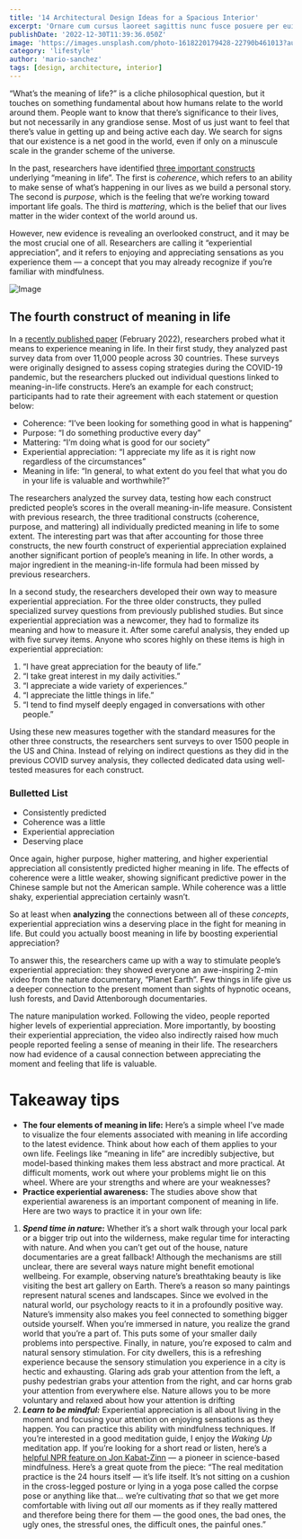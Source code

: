 ```yaml
---
title: '14 Architectural Design Ideas for a Spacious Interior'
excerpt: 'Ornare cum cursus laoreet sagittis nunc fusce posuere per euismod dis vehicula a, semper fames lacus maecenas dictumst pulvinar neque enim non potenti. Torquent hac sociosqu eleifend potenti.'
publishDate: '2022-12-30T11:39:36.050Z'
image: 'https://images.unsplash.com/photo-1618220179428-22790b461013?auto=format&fit=crop&w=927&h=927'
category: 'lifestyle'
author: 'mario-sanchez'
tags: [design, architecture, interior]
---
```


“What’s the meaning of life?” is a cliche philosophical question, but it touches on something fundamental about how humans relate to the world around them. People want to know that there’s significance to their lives, but not necessarily in any grandiose sense. Most of us just want to feel that there’s value in getting up and being active each day. We search for signs that our existence is a net good in the world, even if only on a minuscule scale in the grander scheme of the universe.

In the past, researchers have identified [three important constructs](https://pubmed.ncbi.nlm.nih.gov/30614732/) underlying “meaning in life”. The first is _coherence_, which refers to an ability to make sense of what’s happening in our lives as we build a personal story. The second is _purpose_, which is the feeling that we’re working toward important life goals. The third is _mattering_, which is the belief that our lives matter in the wider context of the world around us.

However, new evidence is revealing an overlooked construct, and it may be the most crucial one of all. Researchers are calling it “experiential appreciation”, and it refers to enjoying and appreciating sensations as you experience them — a concept that you may already recognize if you’re familiar with mindfulness.

![Image](https://cdn.sanity.io/images/cijrdavx/production/4b0860eea675e1ebbb0bf25fbff6db2534cfb611-5184x3348.jpg?w=650&q=75&fit=clip&auto=format)

## The fourth construct of meaning in life

In a [recently published paper](https://www.nature.com/articles/s41562-021-01283-6.pdf) (February 2022), researchers probed what it means to experience meaning in life. In their first study, they analyzed past survey data from over 11,000 people across 30 countries. These surveys were originally designed to assess coping strategies during the COVID-19 pandemic, but the researchers plucked out individual questions linked to meaning-in-life constructs. Here’s an example for each construct; participants had to rate their agreement with each statement or question below:

- Coherence: “I’ve been looking for something good in what is happening”
- Purpose: “I do something productive every day”
- Mattering: “I’m doing what is good for our society”
- Experiential appreciation: “I appreciate my life as it is right now regardless of the circumstances”
- Meaning in life: “In general, to what extent do you feel that what you do in your life is valuable and worthwhile?”

The researchers analyzed the survey data, testing how each construct predicted people’s scores in the overall meaning-in-life measure. Consistent with previous research, the three traditional constructs (coherence, purpose, and mattering) all individually predicted meaning in life to some extent. The interesting part was that after accounting for those three constructs, the new fourth construct of experiential appreciation explained another significant portion of people’s meaning in life. In other words, a major ingredient in the meaning-in-life formula had been missed by previous researchers.

In a second study, the researchers developed their own way to measure experiential appreciation. For the three older constructs, they pulled specialized survey questions from previously published studies. But since experiential appreciation was a newcomer, they had to formalize its meaning and how to measure it. After some careful analysis, they ended up with five survey items. Anyone who scores highly on these items is high in experiential appreciation:

1.  “I have great appreciation for the beauty of life.”
2.  “I take great interest in my daily activities.”
3.  “I appreciate a wide variety of experiences.”
4.  “I appreciate the little things in life.”
5.  “I tend to find myself deeply engaged in conversations with other people.”

Using these new measures together with the standard measures for the other three constructs, the researchers sent surveys to over 1500 people in the US and China. Instead of relying on indirect questions as they did in the previous COVID survey analysis, they collected dedicated data using well-tested measures for each construct.

### Bulletted List

- Consistently predicted
- Coherence was a little
- Experiential appreciation
- Deserving place

Once again, higher purpose, higher mattering, and higher experiential appreciation all consistently predicted higher meaning in life. The effects of coherence were a little weaker, showing significant predictive power in the Chinese sample but not the American sample. While coherence was a little shaky, experiential appreciation certainly wasn’t.

So at least when **analyzing** the connections between all of these _concepts_, experiential appreciation wins a deserving place in the fight for meaning in life. But could you actually boost meaning in life by boosting experiential appreciation?

To answer this, the researchers came up with a way to stimulate people’s experiential appreciation: they showed everyone an awe-inspiring 2-min video from the nature documentary, “Planet Earth”. Few things in life give us a deeper connection to the present moment than sights of hypnotic oceans, lush forests, and David Attenborough documentaries.

The nature manipulation worked. Following the video, people reported higher levels of experiential appreciation. More importantly, by boosting their experiential appreciation, the video also indirectly raised how much people reported feeling a sense of meaning in their life. The researchers now had evidence of a causal connection between appreciating the moment and feeling that life is valuable.

# Takeaway tips

- **The four elements of meaning in life:** Here’s a simple wheel I’ve made to visualize the four elements associated with meaning in life according to the latest evidence. Think about how each of them applies to your own life. Feelings like “meaning in life” are incredibly subjective, but model-based thinking makes them less abstract and more practical. At difficult moments, work out where your problems might lie on this wheel. Where are your strengths and where are your weaknesses?
- **Practice experiential awareness:** The studies above show that experiential awareness is an important component of meaning in life. Here are two ways to practice it in your own life:

1.  **_Spend time in nature_:** Whether it’s a short walk through your local park or a bigger trip out into the wilderness, make regular time for interacting with nature. And when you can’t get out of the house, nature documentaries are a great fallback! Although the mechanisms are still unclear, there are several ways nature might benefit emotional wellbeing. For example, observing nature’s breathtaking beauty is like visiting the best art gallery on Earth. There’s a reason so many paintings represent natural scenes and landscapes. Since we evolved in the natural world, our psychology reacts to it in a profoundly positive way. Nature’s immensity also makes you feel connected to something bigger outside yourself. When you’re immersed in nature, you realize the grand world that you’re a part of. This puts some of your smaller daily problems into perspective. Finally, in nature, you’re exposed to calm and natural sensory stimulation. For city dwellers, this is a refreshing experience because the sensory stimulation you experience in a city is hectic and exhausting. Glaring ads grab your attention from the left, a pushy pedestrian grabs your attention from the right, and car horns grab your attention from everywhere else. Nature allows you to be more voluntary and relaxed about how your attention is drifting
2.  **_Learn to be mindful:_** Experiential appreciation is all about living in the moment and focusing your attention on enjoying sensations as they happen. You can practice this ability with mindfulness techniques. If you’re interested in a good meditation guide, I enjoy the _Waking Up_ meditation app. If you’re looking for a short read or listen, here’s a [helpful NPR feature on Jon Kabat-Zinn](https://www.npr.org/2021/12/21/1066585316/mindfulness-meditation-with-john-kabat-zinn) — a pioneer in science-based mindfulness. Here’s a great quote from the piece: “The real meditation practice is the 24 hours itself — it’s life itself. It’s not sitting on a cushion in the cross-legged posture or lying in a yoga pose called the corpse pose or anything like that… we’re cultivating _that_ so that we get more comfortable with living out _all_ our moments as if they really mattered and therefore being there for them — the good ones, the bad ones, the ugly ones, the stressful ones, the difficult ones, the painful ones.”
